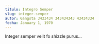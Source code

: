 ```yaml
---
titulo: Integro Semper
slug: integer-semper
autor: Gangsta 3433434 343434343 43434334
fecha: January 1, 1970
---
```

Integer semper velit fo shizzle purus...
